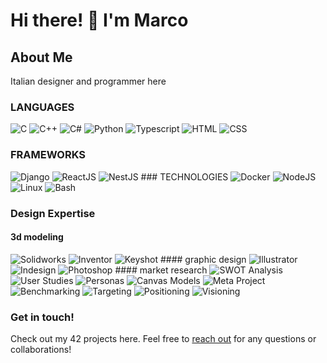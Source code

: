 # Hi there! 👋 I'm Marco

## About Me
Italian designer and programmer here

### LANGUAGES
<img src="https://img.shields.io/badge/C-Programming-green" alt="C">
<img src="https://img.shields.io/badge/C%2B%2B-Programming-green" alt="C++">
<img src="https://img.shields.io/badge/C%23-Programming-green" alt="C#">
<img src="https://img.shields.io/badge/Python-Programming-green" alt="Python">
<img src="https://img.shields.io/badge/Typescript-Programming-green" alt="Typescript">
<img src="https://img.shields.io/badge/HTML-red" alt="HTML">
<img src="https://img.shields.io/badge/CSS-red" alt="CSS">

### FRAMEWORKS
<img src="https://img.shields.io/badge/Django-Framework-green" alt="Django">
<img src="https://img.shields.io/badge/ReactJS-Framework-blue" alt="ReactJS">
<img src="https://img.shields.io/badge/NestJS-Framework-red" alt="NestJS">
### TECHNOLOGIES
<img src="https://img.shields.io/badge/Docker-Containers-blue" alt="Docker">
<img src="https://img.shields.io/badge/NodeJS-Development-blue" alt="NodeJS">
<img src="https://img.shields.io/badge/Linux-OS-black" alt="Linux">
<img src="https://img.shields.io/badge/Bash-Scripting-black" alt="Bash">

### Design Expertise
#### 3d modeling
<img src="https://img.shields.io/badge/Dassault-Solidworks-red" alt="Solidworks">
<img src="https://img.shields.io/badge/Autodesk-Inventor-orange" alt="Inventor">
<img src="https://img.shields.io/badge/Keyshot-Rendering-blue" alt="Keyshot">
#### graphic design
<img src="https://img.shields.io/badge/Adobe-Illustrator-yellow" alt="Illustrator">
<img src="https://img.shields.io/badge/Adobe-Indesign-purple" alt="Indesign">
<img src="https://img.shields.io/badge/Adobe-Photoshop-blue" alt="Photoshop">
#### market research
<img src="https://img.shields.io/badge/SWOT_Analysis-blue" alt="SWOT Analysis">
<img src="https://img.shields.io/badge/User_Studies-blue" alt="User Studies">
<img src="https://img.shields.io/badge/Personas-blue" alt="Personas">
<img src="https://img.shields.io/badge/Canvas_Models-blue" alt="Canvas Models">
<img src="https://img.shields.io/badge/Meta_Project-blue" alt="Meta Project">
<img src="https://img.shields.io/badge/Benchmarking-blue" alt="Benchmarking">
<img src="https://img.shields.io/badge/Targeting-blue" alt="Targeting">
<img src="https://img.shields.io/badge/Positioning-blue" alt="Positioning">
<img src="https://img.shields.io/badge/Visioning-blue" alt="Visioning">

### Get in touch!
Check out my 42 projects here. Feel free to <a href="mailto:msebastiani93@gmail.com?subject=FromGithub">reach out</a> for any questions or collaborations!
